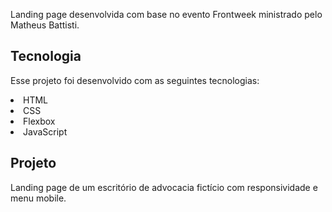 Landing page desenvolvida com base no evento Frontweek ministrado pelo Matheus Battisti.

<h2>Tecnologia</h2>

Esse projeto foi desenvolvido com as seguintes tecnologias:
<li>HTML</li>
<li>CSS</li>
<li>Flexbox</li>
<li>JavaScript</li>

<h2>Projeto</h2>

Landing page de um escritório de advocacia fictício com responsividade e menu mobile.







